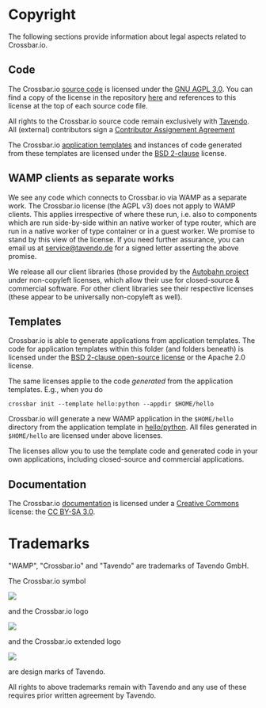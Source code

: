 # Copyright

The following sections provide information about legal aspects related to Crossbar.io.

## Code

The Crossbar.io [source code](https://github.com/crossbario/crossbar/tree/master/crossbar) is licensed under the [GNU AGPL 3.0](http://www.gnu.org/licenses/agpl-3.0.html). You can find a copy of the license in the repository [here](https://github.com/crossbario/crossbar/blob/master/crossbar/LICENSE) and references to this license at the top of each source code file.

All rights to the Crossbar.io source code remain exclusively with [Tavendo](http://tavendo.com/). All (external) contributors sign a [Contributor Assignement Agreement](https://github.com/crossbario/crossbar/wiki/Contributing%20to%20the%20project)

The Crossbar.io [application templates](https://github.com/crossbario/crossbar/tree/master/crossbar/crossbar/templates) and instances of code generated from these templates are licensed under the [BSD 2-clause](http://opensource.org/licenses/BSD-2-Clause) license. 

## WAMP clients as separate works

We see any code which connects to Crossbar.io via WAMP as a separate work. The Crossbar.io license (the AGPL v3) does not apply to WAMP clients. This applies irrespective of where these run, i.e. also to components which are run side-by-side within an native worker of type router, which are run in a native worker of type container or in a guest worker. We promise to stand by this view of the license.
If you need further assurance, you can email us at service@tavendo.de for a signed letter asserting the above promise.

We release all our client libraries (those provided by the [Autobahn project](http://autobahn.ws/) under non-copyleft licenses, which allow their use for closed-source & commercial software. For other client libraries see their respective licenses (these appear to be universally non-copyleft as well).

## Templates

Crossbar.io is able to generate applications from application templates. The code for application templates within this folder (and folders beneath) is licensed under the [BSD 2-clause open-source license](http://opensource.org/licenses/BSD-2-Clause) or the Apache 2.0 license.

The same licenses applie to the code *generated* from the application templates. E.g., when you do

    crossbar init --template hello:python --appdir $HOME/hello

Crossbar.io will generate a new WAMP application in the `$HOME/hello` directory from the application template in [hello/python](hello/python). All files generated in `$HOME/hello` are licensed under above licenses.

The licenses allow you to use the template code and generated code in your own applications, including closed-source and commercial applications.

## Documentation

The Crossbar.io [documentation](https://github.com/crossbario/crossbar/wiki) is licensed under a [Creative Commons](http://creativecommons.org/) license: the [CC BY-SA 3.0](http://creativecommons.org/licenses/by-sa/3.0/).

# Trademarks

"WAMP", "Crossbar.io" and "Tavendo" are trademarks of Tavendo GmbH.

The Crossbar.io symbol

![](../legal/crossbar_icon.png)

and the Crossbar.io logo

![](../legal/crossbar_text_vectorized.png)

and the Crossbar.io extended logo

![](../legal/crossbar_icon_and_text_vectorized.png)

are design marks of Tavendo.

All rights to above trademarks remain with Tavendo and any use of these requires prior written agreement by Tavendo.
